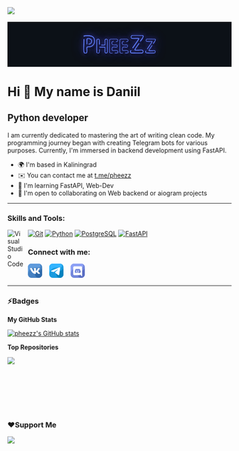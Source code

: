 ![](https://komarev.com/ghpvc/?username=pheezz)

<img align = "center" width = 1000 src = "https://github.com/PheeZz/PheeZz/blob/master/img/logo_name.gif?raw=true">

# Hi 👋 My name is Daniil

## Python developer

I am currently dedicated to mastering the art of writing clean code. My programming journey began with creating Telegram bots for various purposes. Currently, I'm immersed in backend development using FastAPI.
- 🌍 I'm based in Kaliningrad
- ✉️ You can contact me at [t.me/pheezz](mailto:t.me/pheezz)
- 🧠 I'm learning FastAPI, Web-Dev
- 🤝 I'm open to collaborating on Web backend or aiogram projects

---

### Skills and Tools:

<p align="left">
<img align="left" alt="Visual Studio Code" width="36px" src="https://cdn.jsdelivr.net/gh/devicons/devicon/icons/vscode/vscode-original.svg" style="padding-right:10px;"/>
<a href="https://git-scm.com/" target="_blank" rel="noreferrer"><img src="https://raw.githubusercontent.com/danielcranney/readme-generator/main/public/icons/skills/git-colored.svg" width="36" height="36" alt="Git" /></a>
<a href="https://www.python.org/" target="_blank" rel="noreferrer"><img src="https://raw.githubusercontent.com/danielcranney/readme-generator/main/public/icons/skills/python-colored.svg" width="36" height="36" alt="Python" /></a>
<a href="https://www.postgresql.org/" target="_blank" rel="noreferrer"><img src="https://raw.githubusercontent.com/danielcranney/readme-generator/main/public/icons/skills/postgresql-colored.svg" width="36" height="36" alt="PostgreSQL" /></a>
<a href="https://fastapi.tiangolo.com/" target="_blank" rel="noreferrer"><img src="https://raw.githubusercontent.com/danielcranney/readme-generator/main/public/icons/skills/fastapi-colored.svg" width="36" height="36" alt="FastAPI" /></a>


### Connect with me:

[![website](./img/vk.png)][vk]
&nbsp;&nbsp;
[![website](./img/telegram.png)][tg]
&nbsp;&nbsp;
[![website](./img/discord.png)][discord]

---

### ⚡Badges

<b>My GitHub Stats</b>

<a href="http://www.github.com/pheezz"><img src="https://github-readme-stats.vercel.app/api?username=pheezz&show_icons=true&hide=&count_private=true&title_color=0891b2&text_color=ffffff&icon_color=6366f1&bg_color=1c1917&hide_border=true&show_icons=true" alt="pheezz's GitHub stats" /></a>

<b>Top Repositories</b>

<div width="100%" align="center"><a href="https://github.com/pheezz/wireguard-bot" align="left"><img align="left" width="45%" src="https://github-readme-stats.vercel.app/api/pin/?username=pheezz&repo=wireguard-bot&title_color=0891b2&text_color=ffffff&icon_color=6366f1&bg_color=1c1917&hide_border=true&locale=en" /></a></div><br /><br /><br /><br /><br /><br /><br />

### ❤️Support Me

<a href="https://www.donationalerts.com/r/pheezz"><img src="https://upload.wikimedia.org/wikipedia/ru/thumb/a/ad/DA_Logo_Color.svg/1200px-DA_Logo_Color.svg.png" width="200" /></a>

[vk]: https://vk.com/pheezz
[tg]: https://t.me/pheezz
[discord]: https://discord.gg/qgzS3SUvWH
[arts]: https://pin.it/3ohymp9
